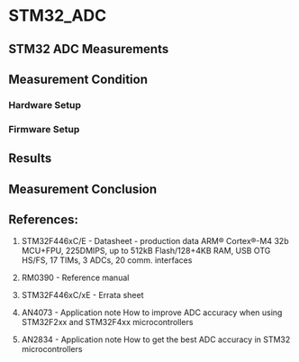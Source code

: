 # STM32_ADC

## STM32 ADC Measurements

## Measurement Condition

### Hardware Setup
### Firmware Setup

## Results

## Measurement Conclusion




## References:
1. STM32F446xC/E - Datasheet - production data
    ARM® Cortex®-M4 32b MCU+FPU, 225DMIPS, up to 512kB Flash/128+4KB RAM,
    USB OTG HS/FS, 17 TIMs, 3 ADCs, 20 comm. interfaces
    

2. RM0390 - Reference manual

3. STM32F446xC/xE - Errata sheet

4. AN4073 - Application note
    How to improve ADC accuracy when using STM32F2xx and
    STM32F4xx microcontrollers

5. AN2834 - Application note
    How to get the best ADC accuracy
    in STM32 microcontrollers
